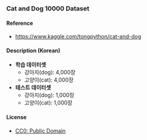 ### Cat and Dog 10000 Dataset

#### Reference

* https://www.kaggle.com/tongpython/cat-and-dog

#### Description (Korean)

* <b>학습 데이터셋</b>
    * 강아지(dog): 4,000장
    * 고양이(cat): 4,000장
* <b>테스트 데이터셋</b>
    * 강아지(dog): 1,000장
    * 고양이(cat): 1,000장

#### License

* [CC0: Public Domain](https://creativecommons.org/publicdomain/zero/1.0/)
